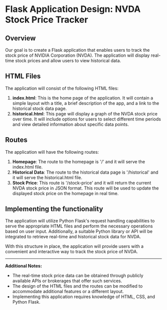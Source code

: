 # Flask Application Design: NVDA Stock Price Tracker

## Overview
Our goal is to create a Flask application that enables users to track the stock price of NVIDIA Corporation (NVDA). The application will display real-time stock prices and allow users to view historical data.

## HTML Files
The application will consist of the following HTML files:

1. **index.html**: This is the home page of the application. It will contain a simple layout with a title, a brief description of the app, and a link to the historical stock data page.
2. **historical.html**: This page will display a graph of the NVDA stock price over time. It will include options for users to select different time periods and view detailed information about specific data points.

## Routes
The application will have the following routes:

1. **Homepage**: The route to the homepage is '/' and it will serve the index.html file.
2. **Historical Data**: The route to the historical data page is '/historical' and it will serve the historical.html file.
3. **Stock Price**: This route is '/stock-price' and it will return the current NVDA stock price in JSON format. This route will be used to update the displayed stock price on the homepage in real time.

## Implementing the functionality
The application will utilize Python Flask's request handling capabilities to serve the appropriate HTML files and perform the necessary operations based on user input. Additionally, a suitable Python library or API will be integrated to retrieve real-time and historical stock data for NVDA.

With this structure in place, the application will provide users with a convenient and interactive way to track the stock price of NVDA.

---

**Additional Notes:**

- The real-time stock price data can be obtained through publicly available APIs or brokerages that offer such services.
- The design of the HTML files and the routes can be modified to accommodate additional features or a different layout.
- Implementing this application requires knowledge of HTML, CSS, and Python Flask.